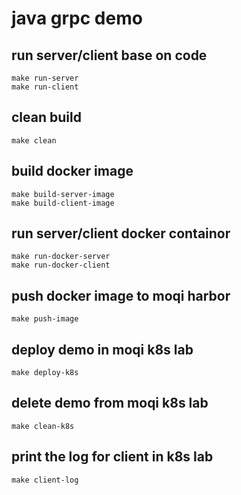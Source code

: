 # java grpc demo
## run server/client base on code
```
make run-server
make run-client
```

## clean build
```
make clean
```

## build docker image
```
make build-server-image
make build-client-image
```

## run server/client docker containor
```
make run-docker-server
make run-docker-client
```

## push docker image to moqi harbor
```
make push-image
```

## deploy demo in moqi k8s lab
```
make deploy-k8s
```

## delete demo from moqi k8s lab
```
make clean-k8s
```

## print the log for client in k8s lab
```
make client-log
```